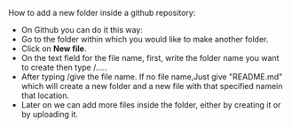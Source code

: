 How to add a new folder inside a github repository:

* On Github you can do it this way:
* Go to the folder within which you would like to make another folder.
* Click on **New file**.
* On the text field for the file name, first, write the folder name you want to create then type /.....
* After typing /give the file name. If no file name,Just give "README.md" which will create a new folder and a new file with that specified namein that location. 
* Later on we can add more files inside the folder, either by creating it or by uploading it.
